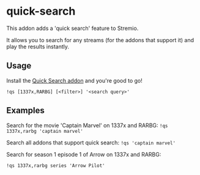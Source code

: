 # quick-search
This addon adds a 'quick search' feature to Stremio. 

It allows you to search for any streams (for the addons that support it) and play the results instantly. 

## Usage
Install the [Quick Search addon]() and you're good to go!

`!qs [1337x,RARBG] [<filter>] '<search query>'`

## Examples
Search for the movie 'Captain Marvel' on 1337x and RARBG:
`!qs 1337x,rarbg 'captain marvel'`

Search all addons that support quick search:
`!qs 'captain marvel'`

Search for season 1 episode 1 of Arrow on 1337x and RARBG:

`!qs 1337x,rarbg series 'Arrow Pilot'`
